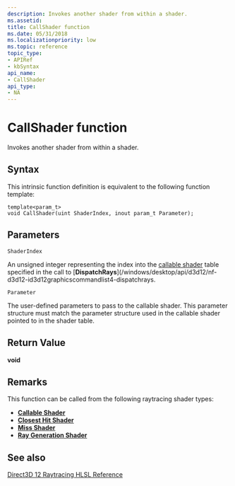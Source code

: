```yaml
---
description: Invokes another shader from within a shader.
ms.assetid: 
title: CallShader function
ms.date: 05/31/2018
ms.localizationpriority: low
ms.topic: reference
topic_type: 
- APIRef
- kbSyntax
api_name: 
- CallShader
api_type: 
- NA
---
```


# CallShader function

Invokes another shader from within a shader.

## Syntax
This intrinsic function definition is equivalent to the following function template:

```
template<param_t>
void CallShader(uint ShaderIndex, inout param_t Parameter);
```



## Parameters

`ShaderIndex`

An unsigned integer representing the index into the [callable shader](callable-shader.md) table specified in the call to [**DispatchRays**](/windows/desktop/api/d3d12/nf-d3d12-id3d12graphicscommandlist4-dispatchrays.

`Parameter`

The user-defined parameters to pass to the callable shader.  This parameter structure must match the parameter structure used in the callable shader pointed to in the shader table.


## Return Value

**void**

## Remarks

This function can be called from the following raytracing shader types:

* [**Callable Shader**](callable-shader.md)
* [**Closest Hit Shader**](closest-hit-shader.md)
* [**Miss Shader**](miss-shader.md)
* [**Ray Generation Shader**](ray-generation-shader.md)



## See also

<dl> <dt>

[Direct3D 12 Raytracing HLSL Reference](direct3d-12-raytracing-hlsl-reference.md)
</dt> </dl>

 

 




